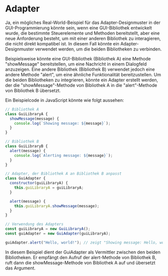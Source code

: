 # Adapter

Ja, ein mögliches Real-World-Beispiel für das Adapter-Designmuster in der GUI-Programmierung könnte sein, wenn eine GUI-Bibliothek entwickelt wurde, die bestimmte Steuerelemente und Methoden bereitstellt, aber eine neue Anforderung besteht, um mit einer anderen Bibliothek zu interagieren, die nicht direkt kompatibel ist. In diesem Fall könnte ein Adapter-Designmuster verwendet werden, um die beiden Bibliotheken zu verbinden.

Beispielsweise könnte eine GUI-Bibliothek (Bibliothek A) eine Methode "showMessage" bereitstellen, um eine Nachricht in einem Dialogfeld anzuzeigen. Eine andere Bibliothek (Bibliothek B) verwendet jedoch eine andere Methode "alert", um eine ähnliche Funktionalität bereitzustellen. Um die beiden Bibliotheken zu integrieren, könnte ein Adapter erstellt werden, der die "showMessage"-Methode von Bibliothek A in die "alert"-Methode von Bibliothek B übersetzt.

Ein Beispielcode in JavaScript könnte wie folgt aussehen:

```javascript
// Bibliothek A
class GuiLibraryA {
  showMessage(message) {
    console.log(`Showing message: ${message}`);
  }
}

// Bibliothek B
class GuiLibraryB {
  alert(message) {
    console.log(`Alerting message: ${message}`);
  }
}

// Adapter, der Bibliothek A an Bibliothek B anpasst
class GuiAdapter {
  constructor(guiLibraryA) {
    this.guiLibraryA = guiLibraryA;
  }

  alert(message) {
    this.guiLibraryA.showMessage(message);
  }
}

// Verwendung des Adapters
const guiLibraryA = new GuiLibraryA();
const guiAdapter = new GuiAdapter(guiLibraryA);

guiAdapter.alert("Hello, world!"); // zeigt "Showing message: Hello, world!" in der Konsole an
```

In diesem Beispiel dient der GuiAdapter als Vermittler zwischen den beiden Bibliotheken. Er empfängt den Aufruf der alert-Methode von Bibliothek B, ruft dann die showMessage-Methode von Bibliothek A auf und übersetzt das Argument.
